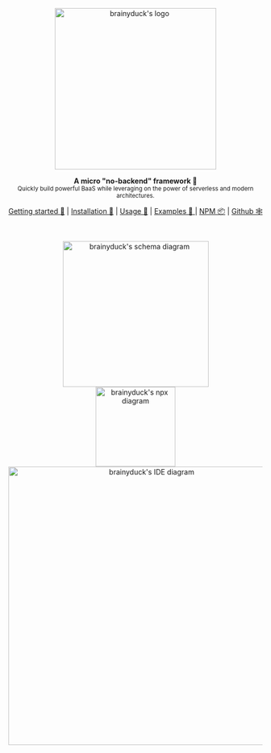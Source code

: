 <p align="center"><img width="320px" src="https://cdn.jsdelivr.net/gh/zvictor/brainyduck@master/.media/logo-dark.png" alt="brainyduck's logo" /><p>

<p align="center">
  <strong>A micro "no-backend" framework 🤯</strong><br />
  <sub>Quickly build powerful BaaS while leveraging on the power of serverless and modern architectures.</sub>
</p>

<p align="center">
  <a href="/brainyduck/#/?id=getting-started">Getting started 🐣</a> | <a href="/brainyduck/#/?id=installation">Installation 🚜</a> | <a href="/brainyduck/#/?id=usage">Usage 🍗</a> | <a href="https://github.com/zvictor/brainyduck/tree/master/examples">Examples 🌈 </a> | <a href="https://www.npmjs.com/package/brainyduck">NPM 📦</a> | <a href="https://github.com/zvictor/brainyduck">Github 🕸</a>
</p>
<br />

<style>
  .vertical {
    display: flex;
    text-align: center;
    flex-direction: column;
    display: none;
  }

  @media screen and (max-width: 1024px) {
    .vertical {
      display: initial;
    }

    .horizontal {
      display: none;
    }
  }
</style>


<p class="horizontal">
  <img src="https://cdn.jsdelivr.net/gh/zvictor/brainyduck@master/.media/transformation.png" alt="brainyduck's transformation diagram" style="max-width: 1024px" />
<p>


<div class="vertical">
  <div>
    <img width="289px" src="https://cdn.jsdelivr.net/gh/zvictor/brainyduck@master/.media/schema.png" alt="brainyduck's schema diagram" />
  </div>
  <div>
    <img width="158px" src="https://cdn.jsdelivr.net/gh/zvictor/brainyduck@master/.media/npx-vertical.png" alt="brainyduck's npx diagram" />
  </div>
  <div>
    <img width="552px" src="https://cdn.jsdelivr.net/gh/zvictor/brainyduck@master/.media/IDE.png" alt="brainyduck's IDE diagram" />
  </div>
</div>
